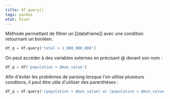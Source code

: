 ```yaml
---
title: df.query()
tags: pandas
etat: hiver
---
```

Méthode permettant de filtrer un [[dataframe]] avec une condition retournant un booléen.

```python
df_q = df.query('total > 1_000_000_000')
```

On peut accéder à des variables externes en précisant @ devant son nom :

```python
df_q = df('population > @max_value')
```

Afin d'éviter les problèmes de parsing lorsque l'on utilise plusieurs conditons, il peut être utile d'utiliser des parenthèses :

```python
df_q = df.query('(population > @max_value) or (population < @min_value)')
```